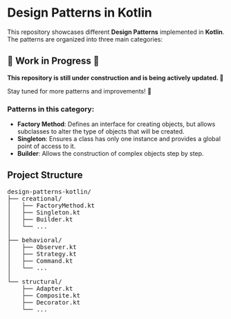 <h1>Design Patterns in Kotlin</h1>
    <p>This repository showcases different <strong>Design Patterns</strong> implemented in <strong>Kotlin</strong>. The patterns are organized into three main categories:</p> 
<h2>🚧 Work in Progress 🚧</h2>
<p><strong>This repository is still under construction and is being actively updated. 🔨</strong></p>
<p>Stay tuned for more patterns and improvements! 🔄</p>
<h3>Patterns in this category:</h3>
<ul>
    <li><strong>Factory Method</strong>: Defines an interface for creating objects, but allows subclasses to alter the type of objects that will be created.</li>
    <li><strong>Singleton</strong>: Ensures a class has only one instance and provides a global point of access to it.</li>
    <li><strong>Builder</strong>: Allows the construction of complex objects step by step.</li>
</ul>
<h2> Project Structure </h2>  
<pre>design-patterns-kotlin/
├── creational/
│   ├── FactoryMethod.kt        
│   ├── Singleton.kt            
│   ├── Builder.kt              
│   └── ...                     
│
├── behavioral/
│   ├── Observer.kt             
│   ├── Strategy.kt             
│   ├── Command.kt              
│   └── ...                     
│
└── structural/
    ├── Adapter.kt              
    ├── Composite.kt            
    ├── Decorator.kt          
    └── ...                     
    </pre>
